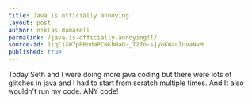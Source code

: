 ```yaml
---
title: Java is officially annoying
layout: post
author: niklas.damarell
permalink: /java-is-officially-annoying!!/
source-id: 1tqC1XW7pBBndaPCNKhHaD-_TZfo-sjyoKWaulUvaNvM
published: true
---
```

Today Seth and I were doing more java coding but there were lots of glitches in java and I had to start from scratch multiple times. And It also wouldn't run my code. ANY code!

